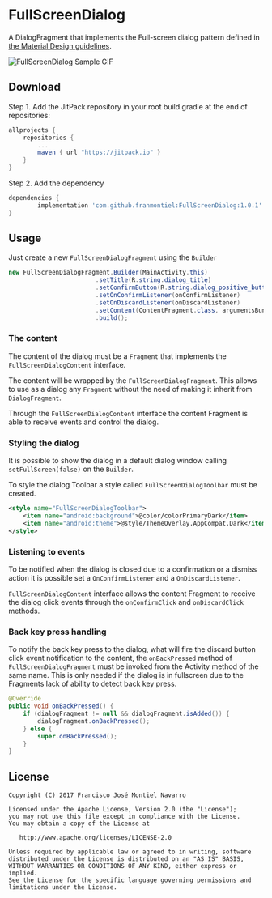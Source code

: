 FullScreenDialog
=================
A DialogFragment that implements the Full-screen dialog pattern defined in [the Material Design guidelines](https://material.io/guidelines/components/dialogs.html#dialogs-full-screen-dialogs).

![FullScreenDialog Sample GIF](https://github.com/franmontiel/FullScreenDialog/raw/master/fullscreendialog.gif)

Download
--------
Step 1. Add the JitPack repository in your root build.gradle at the end of repositories:
```groovy
allprojects {
    repositories {
        ...
        maven { url "https://jitpack.io" }
    }
}
```
Step 2. Add the dependency
```groovy
dependencies {
        implementation 'com.github.franmontiel:FullScreenDialog:1.0.1'
}
```
Usage
-----
Just create a new `FullScreenDialogFragment` using the `Builder`
```java
new FullScreenDialogFragment.Builder(MainActivity.this)
                        .setTitle(R.string.dialog_title)
                        .setConfirmButton(R.string.dialog_positive_button)
                        .setOnConfirmListener(onConfirmListener)
                        .setOnDiscardListener(onDiscardListener)
                        .setContent(ContentFragment.class, argumentsBundle)
                        .build();
```
### The content
The content of the dialog must be a `Fragment` that implements the `FullScreenDialogContent` interface.

The content will be wrapped by the `FullScreenDialogFragment`. This allows to use as a dialog any `Fragment` without the need of making it inherit from `DialogFragment`.

Through the `FullScreenDialogContent` interface the content Fragment is able to receive events and control the dialog.

### Styling the dialog
It is possible to show the dialog in a default dialog window calling `setFullScreen(false)` on the `Builder`.

To style the dialog Toolbar a style called `FullScreenDialogToolbar` must be created.
```xml
<style name="FullScreenDialogToolbar">
    <item name="android:background">@color/colorPrimaryDark</item>
    <item name="android:theme">@style/ThemeOverlay.AppCompat.Dark</item>
</style>
```

### Listening to events
To be notified when the dialog is closed due to a confirmation or a dismiss action it is possible set a `OnConfirmListener` and a `OnDiscardListener`.

`FullScreenDialogContent` interface allows the content Fragment to receive the dialog click events through the `onConfirmClick` and `onDiscardClick` methods.

### Back key press handling
To notify the back key press to the dialog, what will fire the discard button click event notification to the content, the `onBackPressed` method of `FullScreenDialogFragment` must be invoked from the Activity method of the same name. This is only needed if the dialog is in fullscreen due to the Fragments lack of ability to detect back key press.
```java
@Override
public void onBackPressed() {
    if (dialogFragment != null && dialogFragment.isAdded()) {
        dialogFragment.onBackPressed();
    } else {
        super.onBackPressed();
    }
}
```
License
-------
    Copyright (C) 2017 Francisco José Montiel Navarro

    Licensed under the Apache License, Version 2.0 (the "License");
    you may not use this file except in compliance with the License.
    You may obtain a copy of the License at

       http://www.apache.org/licenses/LICENSE-2.0

    Unless required by applicable law or agreed to in writing, software
    distributed under the License is distributed on an "AS IS" BASIS,
    WITHOUT WARRANTIES OR CONDITIONS OF ANY KIND, either express or implied.
    See the License for the specific language governing permissions and
    limitations under the License.

